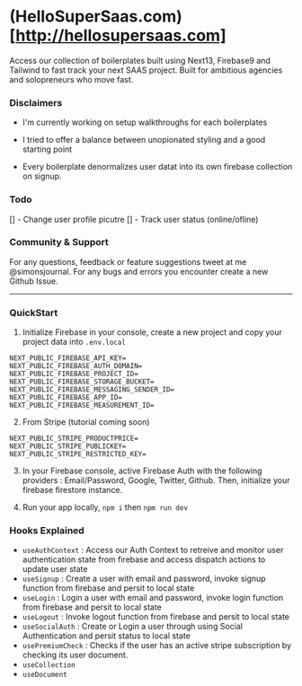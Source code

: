 # (HelloSuperSaas.com)[http://hellosupersaas.com]

Access our collection of boilerplates built using Next13, Firebase9 and Tailwind to fast track your next SAAS project. Built for ambitious agencies and solopreneurs who move fast.

### Disclaimers

- I'm currently working on setup walkthroughs for each boilerplates

- I tried to offer a balance between unopionated styling and a good starting point
- Every boilerplate denormalizes user datat into its own firebase collection on signup.

### Todo

[] - Change user profile picutre
[] - Track user status (online/ofline)

### Community & Support

For any questions, feedback or feature suggestions tweet at me @simonsjournal. For any bugs and errors you encounter create a new Github Issue.

---

### QuickStart

1. Initialize Firebase in your console, create a new project and copy your project data into `.env.local`

```
NEXT_PUBLIC_FIREBASE_API_KEY=
NEXT_PUBLIC_FIREBASE_AUTH_DOMAIN=
NEXT_PUBLIC_FIREBASE_PROJECT_ID=
NEXT_PUBLIC_FIREBASE_STORAGE_BUCKET=
NEXT_PUBLIC_FIREBASE_MESSAGING_SENDER_ID=
NEXT_PUBLIC_FIREBASE_APP_ID=
NEXT_PUBLIC_FIREBASE_MEASUREMENT_ID=
```

2. From Stripe (tutorial coming soon)

```
NEXT_PUBLIC_STRIPE_PRODUCTPRICE=
NEXT_PUBLIC_STRIPE_PUBLICKEY=
NEXT_PUBLIC_STRIPE_RESTRICTED_KEY=
```

3. In your Firebase console, active Firebase Auth with the following providers : Email/Password, Google, Twitter, Github. Then, initialize your firebase firestore instance.

4. Run your app locally, `npm i` then `npm run dev`

### Hooks Explained

- `useAuthContext` : Access our Auth Context to retreive and monitor user authentication state from firebase and access dispatch actions to update user state
- `useSignup` : Create a user with email and password, invoke signup function from firebase and persit to local state
- `useLogin` : Login a user with email and password, invoke login function from firebase and persit to local state
- `useLogout` : Invoke logout function from firebase and persit to local state
- `useSocialAuth` : Create or Login a user through using Social Authentication and persit status to local state
- `usePremiumCheck` : Checks if the user has an active stripe subscription by checking its user document.
- `useCollection`
- `useDocument`
